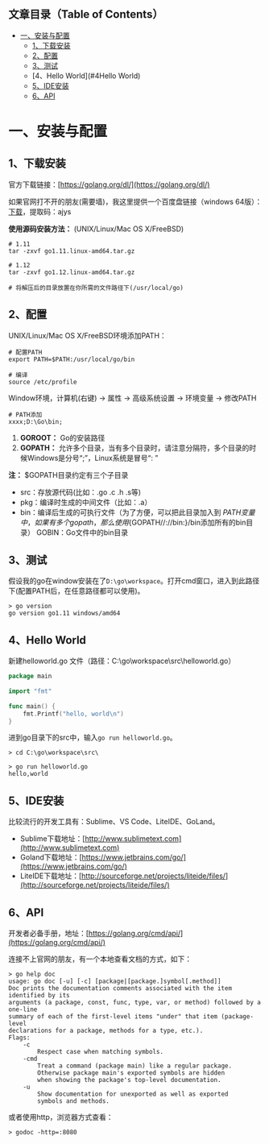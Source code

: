 ## 文章目录（Table of Contents）

- [一、安装与配置](#一安装与配置)
  - [1、下载安装](#1下载安装)
  - [2、配置](#2配置)
  - [3、测试](#3测试)
  - [4、Hello World](#4Hello World)
  - [5、IDE安装](#5IDE安装)
  - [6、API](#6API)

# 一、安装与配置

## 1、下载安装

官方下载链接：[https://golang.org/dl/](https://golang.org/dl/)

如果官网打不开的朋友(需要墙)，我这里提供一个百度盘链接（windows 64版）：[下载](https://pan.baidu.com/s/1kTFwJu30EWRf0f4i87DIpQ)，提取码：ajys

**使用源码安装方法：** (UNIX/Linux/Mac OS X/FreeBSD)

```shell
# 1.11
tar -zxvf go1.11.linux-amd64.tar.gz

# 1.12
tar -zxvf go1.12.linux-amd64.tar.gz

# 将解压后的目录放置在你所需的文件路径下(/usr/local/go)

```

## 2、配置

UNIX/Linux/Mac OS X/FreeBSD环境添加PATH：

```shell
# 配置PATH
export PATH=$PATH:/usr/local/go/bin

# 编译
source /etc/profile
```

Window环境，计算机(右键) -> 属性 -> 高级系统设置 -> 环境变量 -> 修改PATH 

```shell
# PATH添加
xxxx;D:\Go\bin;
```

1. **GOROOT：** Go的安装路径
2. **GOPATH：** 允许多个目录，当有多个目录时，请注意分隔符，多个目录的时候Windows是分号“;”，Linux系统是冒号“: ”

**注：** $GOPATH目录约定有三个子目录
- src：存放源代码(比如：.go .c .h .s等)
- pkg：编译时生成的中间文件（比如：.a）
- bin：编译后生成的可执行文件（为了方便，可以把此目录加入到 $PATH 变量中，如果有多个gopath，那么使用${GOPATH//://bin:}/bin添加所有的bin目录）
GOBIN：Go文件中的bin目录

## 3、测试

假设我的go在window安装在了`D:\go\workspace`。打开cmd窗口，进入到此路径下(配置PATH后，在任意路径都可以使用)。

```shell
> go version
go version go1.11 windows/amd64
```

## 4、Hello World

新建helloworld.go 文件（路径：C:\go\workspace\src\helloworld.go）

```go
package main
 
import "fmt"
 
func main() {
    fmt.Printf("hello, world\n")
}
```

进到go目录下的src中，输入`go run helloworld.go`。

```shell
> cd C:\go\workspace\src\
 
> go run helloworld.go
hello,world
```

## 5、IDE安装

比较流行的开发工具有：Sublime、VS Code、LiteIDE、GoLand。

- Sublime下载地址：[http://www.sublimetext.com](http://www.sublimetext.com)
- Goland下载地址：[https://www.jetbrains.com/go/](https://www.jetbrains.com/go/)
- LiteIDE下载地址：[http://sourceforge.net/projects/liteide/files/](http://sourceforge.net/projects/liteide/files/)

## 6、API

开发者必备手册，地址：[https://golang.org/cmd/api/](https://golang.org/cmd/api/)

连接不上官网的朋友，有一个本地查看文档的方式，如下：

```shell
> go help doc
usage: go doc [-u] [-c] [package|[package.]symbol[.method]]
Doc prints the documentation comments associated with the item identified by its
arguments (a package, const, func, type, var, or method) followed by a one-line
summary of each of the first-level items "under" that item (package-level
declarations for a package, methods for a type, etc.).
Flags:
	-c
		Respect case when matching symbols.
	-cmd
		Treat a command (package main) like a regular package.
		Otherwise package main's exported symbols are hidden
		when showing the package's top-level documentation.
	-u
		Show documentation for unexported as well as exported
		symbols and methods.
```

或者使用http，浏览器方式查看：

```shell
> godoc -http=:8080
```


